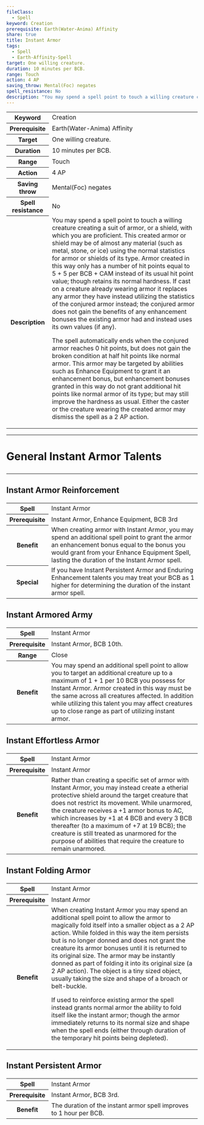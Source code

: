 ```yaml
---
fileClass:
  - Spell
keyword: Creation
prerequisite: Earth(Water-Anima) Affinity
share: true
title: Instant Armor
tags:
  - Spell
  - Earth-Affinity-Spell
target: One willing creature.
duration: 10 minutes per BCB.
range: Touch
action: 4 AP
saving_throw: Mental(Foc) negates
spell_resistance: No
description: "You may spend a spell point to touch a willing creature creating a suit of armor, or a shield, with which you are proficient. This created armor or shield may be of almost any material (such as metal, stone, or ice) using the normal statistics for armor or shields of its type. Armor created in this way only has a number of hit points equal to 5 + 5 per BCB + CAM instead of its usual hit point value; though retains its normal hardness. If cast on a creature already wearing armor it replaces any armor they have instead utilizing the statistics of the conjured armor instead; the conjured armor does not gain the benefits of any enhancement bonuses the existing armor had and instead uses its own values (if any).\r\rThe spell automatically ends when the conjured armor reaches 0 hit points, but does not gain the broken condition at half hit points like normal armor. This armor may be targeted by abilities such as Enhance Equipment to grant it an enhancement bonus, but enhancement bonuses granted in this way do not grant additional hit points like normal armor of its type; but may still improve the hardness as usual. Either the caster or the creature wearing the created armor may dismiss the spell as a 2 AP action."
---
```


<p><span><table><tbody><tr><th>Keyword</th><td>Creation</td></tr><tr><th>Prerequisite</th><td>Earth(Water-Anima) Affinity</td></tr><tr><th>Target</th><td>One willing creature.</td></tr><tr><th>Duration</th><td>10 minutes per BCB.</td></tr><tr><th>Range</th><td>Touch</td></tr><tr><th>Action</th><td>4 AP</td></tr><tr><th>Saving throw</th><td>Mental(Foc) negates</td></tr><tr><th>Spell resistance</th><td>No</td></tr><tr><th>Description</th><td>You may spend a spell point to touch a willing creature creating a suit of armor, or a shield, with which you are proficient. This created armor or shield may be of almost any material (such as metal, stone, or ice) using the normal statistics for armor or shields of its type. Armor created in this way only has a number of hit points equal to 5 + 5 per BCB + CAM instead of its usual hit point value; though retains its normal hardness. If cast on a creature already wearing armor it replaces any armor they have instead utilizing the statistics of the conjured armor instead; the conjured armor does not gain the benefits of any enhancement bonuses the existing armor had and instead uses its own values (if any).
<p>The spell automatically ends when the conjured armor reaches 0 hit points, but does not gain the broken condition at half hit points like normal armor. This armor may be targeted by abilities such as Enhance Equipment to grant it an enhancement bonus, but enhancement bonuses granted in this way do not grant additional hit points like normal armor of its type; but may still improve the hardness as usual. Either the caster or the creature wearing the created armor may dismiss the spell as a 2 AP action.</p></td></tr></tbody></table><p></p></span></p><span><span><hr></span></span><h1><span><p>General Instant Armor Talents</p></span></h1><span><span><hr></span></span><h2><span><p>Instant Armor Reinforcement</p></span></h2><p><span style="overflow-x: auto;"><table><tbody><tr><th>Spell</th><td>Instant Armor</td></tr><tr><th>Prerequisite</th><td>Instant Armor, Enhance Equipment, BCB 3rd</td></tr><tr><th>Benefit</th><td>When creating armor with Instant Armor, you may spend an additional spell point to grant the armor an enhancement bonus equal to the bonus you would grant from your Enhance Equipment Spell, lasting the duration of the Instant Armor spell.</td></tr><tr><th>Special</th><td>If you have Instant Persistent Armor and Enduring Enhancement talents you may treat your BCB as 1 higher for determining the duration of the instant armor spell.</td></tr></tbody></table></span></p><h2><span><p>Instant Armored Army</p></span></h2><p><span style="overflow-x: auto;"><table><tbody><tr><th>Spell</th><td>Instant Armor</td></tr><tr><th>Prerequisite</th><td>Instant Armor, BCB 10th.</td></tr><tr><th>Range</th><td>Close</td></tr><tr><th>Benefit</th><td>You may spend an additional spell point to allow you to target an additional creature up to a maximum of 1 + 1 per 10 BCB you possess for Instant Armor. Armor created in this way must be the same across all creatures affected. In addition while utilizing this talent you may affect creatures up to close range as part of utilizing instant armor.</td></tr></tbody></table></span></p><h2><span><p>Instant Effortless Armor</p></span></h2><p><span style="overflow-x: auto;"><table><tbody><tr><th>Spell</th><td>Instant Armor</td></tr><tr><th>Prerequisite</th><td>Instant Armor</td></tr><tr><th>Benefit</th><td>Rather than creating a specific set of armor with Instant Armor, you may instead create a etherial protective shield around the target creature that does not restrict its movement. While unarmored, the creature receives a +1 armor bonus to AC, which increases by +1 at 4 BCB and every 3 BCB thereafter (to a maximum of +7 at 19 BCB); the creature is still treated as unarmored for the purpose of abilities that require the creature to remain unarmored.</td></tr></tbody></table></span></p><h2><span><p>Instant Folding Armor</p></span></h2><p><span><table><tbody><tr><th>Spell</th><td>Instant Armor</td></tr><tr><th>Prerequisite</th><td>Instant Armor</td></tr><tr><th>Benefit</th><td>When creating Instant Armor you may spend an additional spell point to allow the armor to magically fold itself into a smaller object as a 2 AP action. While folded in this way the item persists but is no longer donned and does not grant the creature its armor bonuses until it is returned to its original size. The armor may be instantly donned as part of folding it into its original size (a 2 AP action). The object is a tiny sized object, usually taking the size and shape of a broach or belt-buckle.
<p>If used to reinforce existing armor the spell instead grants normal armor the ability to fold itself like the instant armor; though the armor immediately returns to its normal size and shape when the spell ends (either through duration of the temporary hit points being depleted).</p></td></tr></tbody></table><p></p></span></p><h2><span><p>Instant Persistent Armor</p></span></h2><p><span style="overflow-x: auto;"><table><tbody><tr><th>Spell</th><td>Instant Armor</td></tr><tr><th>Prerequisite</th><td>Instant Armor, BCB 3rd.</td></tr><tr><th>Benefit</th><td>The duration of the instant armor spell improves to 1 hour per BCB.</td></tr></tbody></table></span></p>